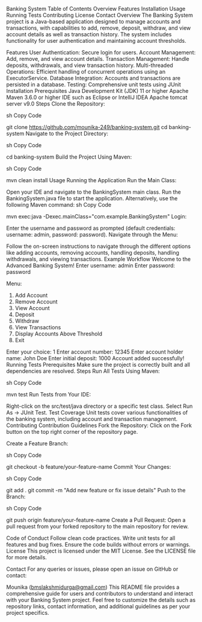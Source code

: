 Banking System
Table of Contents
Overview
Features
Installation
Usage
Running Tests
Contributing
License
Contact
Overview
The Banking System project is a Java-based application designed to manage accounts and transactions, with capabilities to add, remove, deposit, withdraw, and view account details as well as transaction history. The system includes functionality for user authentication and maintaining account thresholds.

Features
User Authentication: Secure login for users.
Account Management: Add, remove, and view account details.
Transaction Management: Handle deposits, withdrawals, and view transaction history.
Multi-threaded Operations: Efficient handling of concurrent operations using an ExecutorService.
Database Integration: Accounts and transactions are persisted in a database.
Testing: Comprehensive unit tests using JUnit
Installation
Prerequisites
Java Development Kit (JDK) 11 or higher
Apache Maven 3.6.0 or higher
IDE such as Eclipse or IntelliJ IDEA
Apache tomcat server v9.0
Steps
Clone the Repository:

sh
Copy Code


git clone https://github.com/mounika-249/banking-system.git
cd banking-system
Navigate to the Project Directory:

sh
Copy Code


cd banking-system
Build the Project Using Maven:

sh
Copy Code


mvn clean install
Usage
Running the Application
Run the Main Class:

Open your IDE and navigate to the BankingSystem main class.
Run the BankingSystem.java file to start the application.
Alternatively, use the following Maven command:
sh
Copy Code


mvn exec:java -Dexec.mainClass="com.example.BankingSystem"
Login:

Enter the username and password as prompted (default credentials: username: admin, password: password).
Navigate through the Menu:

Follow the on-screen instructions to navigate through the different options like adding accounts, removing accounts, handling deposits, handling withdrawals, and viewing transactions.
Example Workflow
Welcome to the Advanced Banking System!
Enter username: admin
Enter password: password

Menu:
1. Add Account
2. Remove Account
3. View Account
4. Deposit
5. Withdraw
6. View Transactions
7. Display Accounts Above Threshold
8. Exit

Enter your choice: 1
Enter account number: 12345
Enter account holder name: John Doe
Enter initial deposit: 1000
Account added successfully!
Running Tests
Prerequisites
Make sure the project is correctly built and all dependencies are resolved.
Steps
Run All Tests Using Maven:

sh
Copy Code


mvn test
Run Tests from Your IDE:

Right-click on the src/test/java directory or a specific test class.
Select Run As -> JUnit Test.
Test Coverage
Unit tests cover various functionalities of the banking system, including account and transaction management.
Contributing
Contribution Guidelines
Fork the Repository: Click on the Fork button on the top right corner of the repository page.

Create a Feature Branch:

sh
Copy Code


git checkout -b feature/your-feature-name
Commit Your Changes:

sh
Copy Code


git add .
git commit -m "Add new feature or fix issue details"
Push to the Branch:

sh
Copy Code


git push origin feature/your-feature-name
Create a Pull Request: Open a pull request from your forked repository to the main repository for review.

Code of Conduct
Follow clean code practices.
Write unit tests for all features and bug fixes.
Ensure the code builds without errors or warnings.
License
This project is licensed under the MIT License. See the LICENSE file for more details.

Contact
For any queries or issues, please open an issue on GitHub or contact:

Mounika (bmslakshmidurga@gmail.com)
This README file provides a comprehensive guide for users and contributors to understand and interact with your Banking System project. Feel free to customize the details such as repository links, contact information, and additional guidelines as per your project specifics.



